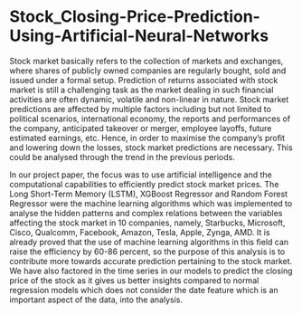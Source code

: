 # Stock_Closing-Price-Prediction-Using-Artificial-Neural-Networks

Stock market basically refers to the collection of markets and exchanges, where shares of publicly owned companies are regularly bought, sold and issued under a formal setup. Prediction of returns associated with stock market is still a challenging task as the market dealing in such financial activities are often dynamic, volatile and non-linear in nature. Stock market predictions are affected by multiple factors including but not limited to political scenarios, international economy, the reports and performances of the company, anticipated takeover or merger, employee layoffs, future estimated earnings, etc. Hence, in order to maximise the company’s profit and lowering down the losses, stock market predictions are necessary. This could be analysed through the trend in the previous periods.

In our project paper, the focus was to use artificial intelligence and the computational capabilities to efficiently predict stock market prices. The Long Short-Term Memory (LSTM), XGBoost Regressor and Random Forest Regressor were the machine learning algorithms which was implemented to analyse the hidden patterns and complex relations between the variables affecting the stock market in 10 companies, namely, Starbucks, Microsoft, Cisco, Qualcomm, Facebook, Amazon, Tesla, Apple, Zynga, AMD. It is already proved that the use of machine learning algorithms in this field can raise the efficiency by 60-86 percent, so the purpose of this analysis is to contribute more towards accurate prediction pertaining to the stock market. We have also factored in the time series in our models to predict the closing price of the stock as it gives us better insights compared to normal regression models which does not consider the date feature which is an important aspect of the data, into the analysis.
